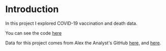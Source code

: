 # Introduction
In this project I explored COVID-19 vaccination and death data.

You can see the code [here](https://github.com/stlgithub/dataportfolio/blob/main/SQL/SQL_3/data_exploration.sql)

Data for this project comes from Alex the Analyst's GitHub [here,](https://github.com/AlexTheAnalyst/PortfolioProjects/blob/main/CovidDeaths.xlsx) and [here](https://github.com/AlexTheAnalyst/PortfolioProjects/blob/main/CovidVaccinations.xlsx).
